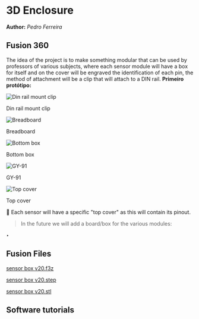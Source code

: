 # 3D Enclosure

**Author:** *Pedro Ferreira*

## Fusion 360

The idea of the project is to make something modular that can be used by professors of various subjects, where each sensor module will have a box for itself and on the cover will be engraved the identification of each pin, the method of attachment will be a clip that will attach to a DIN rail.
**Primeiro protótipo:**

![Din rail mount clip](3D%20Enclosure%20fde51d9352a6470fbfa4c6e7e789945a/Untitled.png)

Din rail mount clip

![Breadboard](3D%20Enclosure%20fde51d9352a6470fbfa4c6e7e789945a/Untitled%201.png)

Breadboard

![Bottom box](3D%20Enclosure%20fde51d9352a6470fbfa4c6e7e789945a/Untitled%202.png)

Bottom box

![GY-91](3D%20Enclosure%20fde51d9352a6470fbfa4c6e7e789945a/Untitled%203.png)

GY-91

![Top cover](3D%20Enclosure%20fde51d9352a6470fbfa4c6e7e789945a/Untitled%204.png)

Top cover

<aside>
🔑 Each sensor will have a specific "top cover" as this will contain its pinout.

</aside>

> In the future we will add a board/box for the various modules:
> 

‣ 

## Fusion Files

[sensor box v20.f3z](3D%20Enclosure%20fde51d9352a6470fbfa4c6e7e789945a/sensor_box_v20.f3z)

[sensor box v20.step](3D%20Enclosure%20fde51d9352a6470fbfa4c6e7e789945a/sensor_box_v20.step)

[sensor box v20.stl](3D%20Enclosure%20fde51d9352a6470fbfa4c6e7e789945a/sensor_box_v20.stl)

## Software tutorials